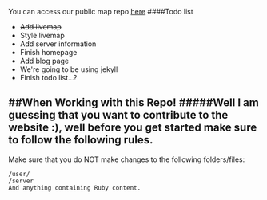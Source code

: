 You can access our public map repo <a href="https://github.com/RagingBuilds/RMaps">here</a>
####Todo list
* ~~Add livemap~~
 * Style livemap
* Add server information
* Finish homepage
* Add blog page
 * We're going to be using jekyll
* Finish todo list...?

##When Working with this Repo!
#####Well I am guessing that you want to contribute to the website :), well before you get started make sure to follow the following rules.
---
Make sure that you do NOT make changes to the following folders/files:
```/blog/
/user/
/server
And anything containing Ruby content.
